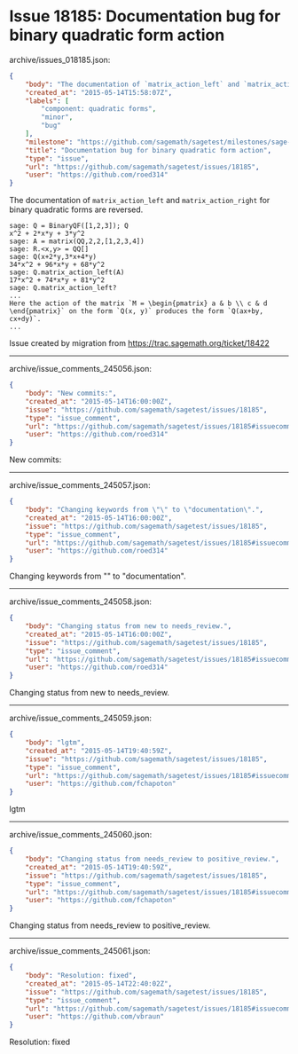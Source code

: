 # Issue 18185: Documentation bug for binary quadratic form action

archive/issues_018185.json:
```json
{
    "body": "The documentation of `matrix_action_left` and `matrix_action_right` for binary quadratic forms are reversed.\n\n\n```\nsage: Q = BinaryQF([1,2,3]); Q\nx^2 + 2*x*y + 3*y^2\nsage: A = matrix(QQ,2,2,[1,2,3,4])\nsage: R.<x,y> = QQ[]\nsage: Q(x+2*y,3*x+4*y)\n34*x^2 + 96*x*y + 68*y^2\nsage: Q.matrix_action_left(A)\n17*x^2 + 74*x*y + 81*y^2\nsage: Q.matrix_action_left?\n...\nHere the action of the matrix `M = \\begin{pmatrix} a & b \\\\ c & d\n\\end{pmatrix}` on the form `Q(x, y)` produces the form `Q(ax+by,\ncx+dy)`.\n...\n```\n\n\nIssue created by migration from https://trac.sagemath.org/ticket/18422\n\n",
    "created_at": "2015-05-14T15:58:07Z",
    "labels": [
        "component: quadratic forms",
        "minor",
        "bug"
    ],
    "milestone": "https://github.com/sagemath/sagetest/milestones/sage-6.7",
    "title": "Documentation bug for binary quadratic form action",
    "type": "issue",
    "url": "https://github.com/sagemath/sagetest/issues/18185",
    "user": "https://github.com/roed314"
}
```
The documentation of `matrix_action_left` and `matrix_action_right` for binary quadratic forms are reversed.


```
sage: Q = BinaryQF([1,2,3]); Q
x^2 + 2*x*y + 3*y^2
sage: A = matrix(QQ,2,2,[1,2,3,4])
sage: R.<x,y> = QQ[]
sage: Q(x+2*y,3*x+4*y)
34*x^2 + 96*x*y + 68*y^2
sage: Q.matrix_action_left(A)
17*x^2 + 74*x*y + 81*y^2
sage: Q.matrix_action_left?
...
Here the action of the matrix `M = \begin{pmatrix} a & b \\ c & d
\end{pmatrix}` on the form `Q(x, y)` produces the form `Q(ax+by,
cx+dy)`.
...
```


Issue created by migration from https://trac.sagemath.org/ticket/18422





---

archive/issue_comments_245056.json:
```json
{
    "body": "New commits:",
    "created_at": "2015-05-14T16:00:00Z",
    "issue": "https://github.com/sagemath/sagetest/issues/18185",
    "type": "issue_comment",
    "url": "https://github.com/sagemath/sagetest/issues/18185#issuecomment-245056",
    "user": "https://github.com/roed314"
}
```

New commits:



---

archive/issue_comments_245057.json:
```json
{
    "body": "Changing keywords from \"\" to \"documentation\".",
    "created_at": "2015-05-14T16:00:00Z",
    "issue": "https://github.com/sagemath/sagetest/issues/18185",
    "type": "issue_comment",
    "url": "https://github.com/sagemath/sagetest/issues/18185#issuecomment-245057",
    "user": "https://github.com/roed314"
}
```

Changing keywords from "" to "documentation".



---

archive/issue_comments_245058.json:
```json
{
    "body": "Changing status from new to needs_review.",
    "created_at": "2015-05-14T16:00:00Z",
    "issue": "https://github.com/sagemath/sagetest/issues/18185",
    "type": "issue_comment",
    "url": "https://github.com/sagemath/sagetest/issues/18185#issuecomment-245058",
    "user": "https://github.com/roed314"
}
```

Changing status from new to needs_review.



---

archive/issue_comments_245059.json:
```json
{
    "body": "lgtm",
    "created_at": "2015-05-14T19:40:59Z",
    "issue": "https://github.com/sagemath/sagetest/issues/18185",
    "type": "issue_comment",
    "url": "https://github.com/sagemath/sagetest/issues/18185#issuecomment-245059",
    "user": "https://github.com/fchapoton"
}
```

lgtm



---

archive/issue_comments_245060.json:
```json
{
    "body": "Changing status from needs_review to positive_review.",
    "created_at": "2015-05-14T19:40:59Z",
    "issue": "https://github.com/sagemath/sagetest/issues/18185",
    "type": "issue_comment",
    "url": "https://github.com/sagemath/sagetest/issues/18185#issuecomment-245060",
    "user": "https://github.com/fchapoton"
}
```

Changing status from needs_review to positive_review.



---

archive/issue_comments_245061.json:
```json
{
    "body": "Resolution: fixed",
    "created_at": "2015-05-14T22:40:02Z",
    "issue": "https://github.com/sagemath/sagetest/issues/18185",
    "type": "issue_comment",
    "url": "https://github.com/sagemath/sagetest/issues/18185#issuecomment-245061",
    "user": "https://github.com/vbraun"
}
```

Resolution: fixed
